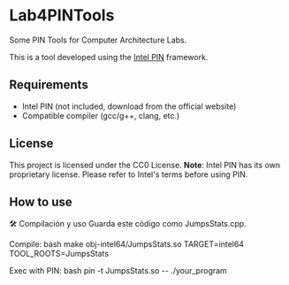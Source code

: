 # Lab4PINTools
Some PIN Tools for Computer Architecture Labs.

This is a tool developed using the [Intel PIN](https://www.intel.com/content/www/us/en/developer/tools/pin.html) framework.

## Requirements

- Intel PIN (not included, download from the official website)
- Compatible compiler (gcc/g++, clang, etc.)

## License

This project is licensed under the CC0 License.
**Note**: Intel PIN has its own proprietary license. Please refer to Intel's terms before using PIN.


## How to use

🛠️ Compilación y uso
Guarda este código como JumpsStats.cpp.

Compile:
bash
make obj-intel64/JumpsStats.so TARGET=intel64 TOOL_ROOTS=JumpsStats


Exec with PIN:
bash
pin -t JumpsStats.so -- ./your_program
